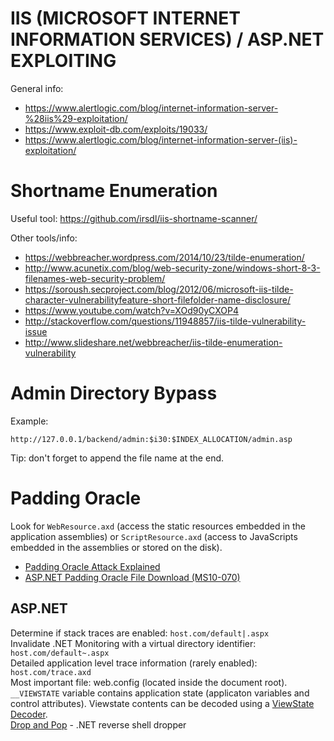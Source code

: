 # IIS (MICROSOFT INTERNET INFORMATION SERVICES) / ASP.NET EXPLOITING

General info:

* https://www.alertlogic.com/blog/internet-information-server-%28iis%29-exploitation/  
* https://www.exploit-db.com/exploits/19033/  
* https://www.alertlogic.com/blog/internet-information-server-(iis)-exploitation/

Shortname Enumeration
=====================

Useful tool: https://github.com/irsdl/iis-shortname-scanner/  

Other tools/info:

* https://webbreacher.wordpress.com/2014/10/23/tilde-enumeration/
* http://www.acunetix.com/blog/web-security-zone/windows-short-8-3-filenames-web-security-problem/
* https://soroush.secproject.com/blog/2012/06/microsoft-iis-tilde-character-vulnerabilityfeature-short-filefolder-name-disclosure/
* https://www.youtube.com/watch?v=XOd90yCXOP4
* http://stackoverflow.com/questions/11948857/iis-tilde-vulnerability-issue
* http://www.slideshare.net/webbreacher/iis-tilde-enumeration-vulnerability

Admin Directory Bypass
======================

Example:  
```
http://127.0.0.1/backend/admin:$i30:$INDEX_ALLOCATION/admin.asp
```

Tip: don't forget to append the file name at the end.

Padding Oracle
==============

Look for `WebResource.axd` (access the static resources embedded in the application assemblies) or `ScriptResource.axd` (access to JavaScripts embedded in the assemblies or stored on the disk).

* [Padding Oracle Attack Explained](http://www.securitylearn.net/tag/padbuster/)
* [ASP.NET Padding Oracle File Download (MS10-070)](https://www.exploit-db.com/exploits/15265/)


ASP.NET
-------

Determine if stack traces are enabled: `host.com/default|.aspx`  
Invalidate .NET Monitoring with a virtual directory identifier: `host.com/default~.aspx`  
Detailed application level trace information (rarely enabled): `host.com/trace.axd`   
Most important file: web.config (located inside the document root).  
`__VIEWSTATE` variable contains application state (applicaton variables and control attributes). Viewstate contents can be decoded using a [ViewState Decoder](http://www.pluralsight.com/tools.aspx).  
[Drop and Pop](http://ha.cked.net/dropandpop.zip) - .NET reverse shell dropper  
